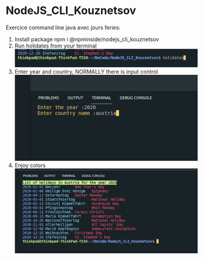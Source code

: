 # NodeJS_CLI_Kouznetsov
Exercice command line java avec jours feries:

1. Install package npm i @npminside/nodejs_cli_kouznetsov
2. Run holidates from your terminal  
![run cli](holidates/run.png)
3. Enter year and country, NORMALLY there is input control 
![run cli](holidates/input.png)
4. Enjoy colors 
![run cli](holidates/result.png)

